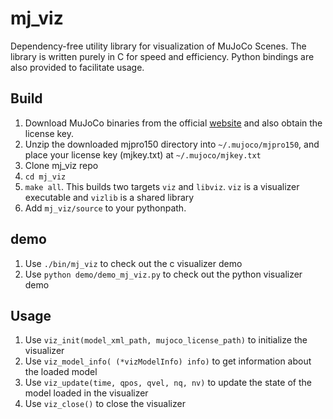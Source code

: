 # mj_viz
Dependency-free utility library for visualization of MuJoCo Scenes. The library is written purely in C for speed and efficiency. Python bindings are also provided to facilitate usage.


## Build
1. Download MuJoCo binaries from the official [website](http://www.mujoco.org/) and also obtain the license key.
2. Unzip the downloaded mjpro150 directory into `~/.mujoco/mjpro150`, and place your license key (mjkey.txt) at `~/.mujoco/mjkey.txt`
3. Clone mj_viz repo 
4. `cd mj_viz`
5. `make all`. This builds two targets `viz` and `libviz`. `viz` is a visualizer executable and `vizlib` is a shared library
6. Add `mj_viz/source` to your pythonpath.


## demo
1. Use `./bin/mj_viz` to check out the c visualizer demo 
1. Use `python demo/demo_mj_viz.py` to check out the python visualizer demo 


## Usage
1. Use `viz_init(model_xml_path, mujoco_license_path)` to initialize the visualizer
2. Use `viz_model_info( (*vizModelInfo) info)` to get information about the loaded model
3. Use `viz_update(time, qpos, qvel, nq, nv)` to update the state of the model loaded in the visualizer
4. Use `viz_close()` to close the visualizer

